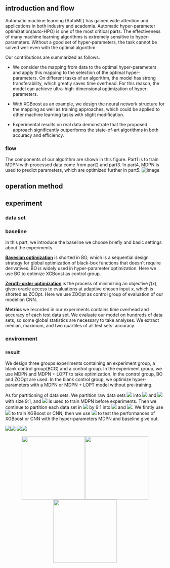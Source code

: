 ## introduction and flow
  Automatic machine learning (AutoML) has gained wide attention and applications in both industry and academia. Automatic hyper-parameter optimization(auto-HPO) is one of the most critical parts. The effectiveness of many machine learning algorithms is extremely sensitive to hyper-parameters. Without a good set of hyper-parameters, the task cannot be solved well even with the optimal algorithm.

Our contributions are summarized as follows.
- We consider the mapping from data to the optimal hyper-parameters and apply this mapping to the selection of the optimal hyper-parameters. On different tasks of an algorithm, the model has strong transferability, which greatly saves time overhead. For this reason, the model can achieve ultra-high-dimensional optimization of hyper-parameters.

- With XGBoost as an example, we design the neural network structure for the mapping as well as training approaches, which could be applied to other machine learning tasks with slight modification.

- Experimental results on real data demonstrate that the proposed approach significantly outperforms the state-of-art algorithms in both accuracy and efficiency.

### flow
  The components of our algorithm are shown in this figure. Part1 is to train MDPN with processed data come from part2 and part3. In part4, MDPN is used to predict parameters, which are optimized further in part5.
![image](https://github.com/Sonata165/NIPSProject/blob/master/ImgForReadme/system.png)

## operation method

## experiment

### data set

### baseline

In this part, we introduce the baseline we choose briefly and basic settings about the experiments.

[**Bayesian optimization**](https://en.wikipedia.org/wiki/Bayesian_optimization) is shorted in BO, which is a sequential design strategy for global optimization of black-box functions that doesn't require derivatives. BO is widely used in hyper-parameter optimization. Here we use BO to optimize XGBoost as control group.

[**Zeroth-order optimization**](https://arxiv.org/abs/1911.06317) is the process of minimizing an objective $f(x)$, given oracle access to evaluations at adaptive chosen input $x$, which is shorted as ZOOpt. Here we use ZOOpt as control group of evaluation of our model on CNN.

**Metrics** we recorded in our experiments contains time overhead and accuracy of each test data set. We evaluate our model on hundreds of data sets, so some global statistics are necessary to take analyses. We extract median, maximum, and two quartiles of all test sets' accuracy.
### environment


### result
  We design three groups experiments containing an experiment group, a blank control group(BCG) and a control group. In the experiment group, we use MDPN and MDPN + LOPT to take optimization. In the control group, BO and ZOOpt are used. In the blank control group, we optimize hyper-parameters with a MDPN or MDPN + LOPT model without pre-training.

As for partitioning of data sets. We partition raw data sets ![](http://latex.codecogs.com/gif.latex?\mathcal{D}) into ![](http://latex.codecogs.com/gif.latex?\mathcal{X}) and ![](http://latex.codecogs.com/gif.latex?\mathbb{X}) with size 9:1, and ![](http://latex.codecogs.com/gif.latex?\mathcal{X}) is used to train MDPN before experiments. Then we continue to partition each data set in ![](http://latex.codecogs.com/gif.latex?\mathbb{X}) by 9:1 into ![](http://latex.codecogs.com/gif.latex?X_{train}) and ![](http://latex.codecogs.com/gif.latex?X_{test}). We firstly use ![](http://latex.codecogs.com/gif.latex?X_{train}) to train XGBoost or CNN, then we use ![](http://latex.codecogs.com/gif.latex?X_{test}) to test the performances of XGBoost or CNN with the hyper-parameters MDPN and baseline give out.

![](https://github.com/Sonata165/NIPSProject/blob/master/ImgForReadme/cnn_accu.png)![](https://github.com/Sonata165/NIPSProject/blob/master/ImgForReadme/xg_accu.PNG)
![](https://github.com/Sonata165/NIPSProject/blob/master/ImgForReadme/cnn_time.jpg)![](https://github.com/Sonata165/NIPSProject/blob/master/ImgForReadme/xg_time.jpg)
 <center class="half">
    <img src="https://github.com/Sonata165/NIPSProject/blob/master/ImgForReadme/cnn_accu.png" width="200"/><img src="https://github.com/Sonata165/NIPSProject/blob/master/ImgForReadme/cnn_accu.png" width="200"/><img src="https://github.com/Sonata165/NIPSProject/blob/master/ImgForReadme/cnn_accu.png" width="200"/>
</center>

